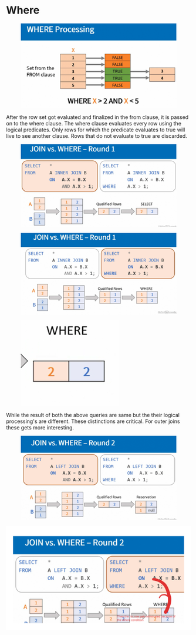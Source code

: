 # Where

<figure><img src="../.gitbook/assets/image (25).png" alt=""><figcaption></figcaption></figure>

After the row set got evaluated and finalized in the from clause, it is passed on to the where clause. The where clause evaluates every row using the logical predicates. Only rows for which the predicate evaluates to true will live to see another clause. Rows that do not evaluate to true are discarded.

<figure><img src="../.gitbook/assets/image (1) (1) (1).png" alt=""><figcaption></figcaption></figure>

<figure><img src="../.gitbook/assets/image (2) (1) (1).png" alt=""><figcaption></figcaption></figure>

<figure><img src="../.gitbook/assets/image (3) (1) (1).png" alt=""><figcaption></figcaption></figure>

While the result of both the above queries are same but the their logical processing's are different.  These distinctions are critical. For outer joins these gets more interesting.

<figure><img src="../.gitbook/assets/image (4) (1) (1).png" alt=""><figcaption></figcaption></figure>

<img src="../.gitbook/assets/file.excalidraw (1).svg" alt="" class="gitbook-drawing">
